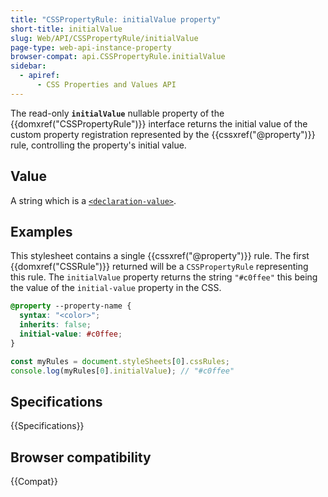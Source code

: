 ```yaml
---
title: "CSSPropertyRule: initialValue property"
short-title: initialValue
slug: Web/API/CSSPropertyRule/initialValue
page-type: web-api-instance-property
browser-compat: api.CSSPropertyRule.initialValue
sidebar:
  - apiref:
      - CSS Properties and Values API
---
```


The read-only **`initialValue`** nullable property of the {{domxref("CSSPropertyRule")}} interface returns the initial value of the custom property registration represented by the {{cssxref("@property")}} rule, controlling the property's initial value.

## Value

A string which is a [`<declaration-value>`](https://drafts.csswg.org/css-syntax/#typedef-declaration-value).

## Examples

This stylesheet contains a single {{cssxref("@property")}} rule. The first {{domxref("CSSRule")}} returned will be a `CSSPropertyRule` representing this rule. The `initialValue` property returns the string `"#c0ffee"` this being the value of the `initial-value` property in the CSS.

```css
@property --property-name {
  syntax: "<color>";
  inherits: false;
  initial-value: #c0ffee;
}
```

```js
const myRules = document.styleSheets[0].cssRules;
console.log(myRules[0].initialValue); // "#c0ffee"
```

## Specifications

{{Specifications}}

## Browser compatibility

{{Compat}}
